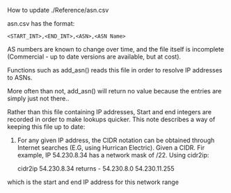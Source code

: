 How to update ./Reference/asn.csv

asn.csv has the format:

    <START_INT>,<END_INT>,<ASN>,<ASN Name>
    
AS numbers are known to change over time, and the file itself is incomplete (Commercial - up to date versions
are available, but at cost). 

Functions such as add_asn() reads this file in order to resolve IP addresses to ASNs.

More often than not, add_asn() will return no value because the entries are simply just not there..

Rather than this file containing IP addresses, Start and end integers are recorded in order to make lookups quicker.
This note describes a way of keeping this file up to date:

1. For any given IP address, the CIDR notation can be obtained through Internet searches (E.G, using Hurrican Electric).
Given a CIDR. Fir example, IP 54.230.8.34 has a network mask of /22. Using cidr2ip:

    cidr2ip 54.230.8.34
    returns -
    54.230.8.0 54.230.11.255
    
which is the start and end IP address for this network range
